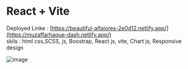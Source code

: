 # React + Vite

Deployed Linke : [https://beautiful-alfajores-2e0d12.netlify.app/](https://muzaffarhaque-dash.netlify.app/)
<br/>
skils : html css,SCSS, js, Boostrap, React js, vite,  Chart js, Responsive design


![image](https://github.com/user-attachments/assets/99d990e1-fcf5-41e8-814d-4fdd0208f923)
